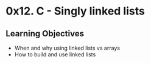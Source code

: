 # 0x12. C - Singly linked lists

## Learning Objectives

* When and why using linked lists vs arrays
* How to build and use linked lists
